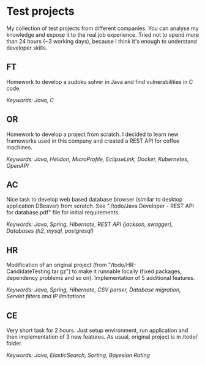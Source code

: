 # Test projects
My collection of test projects from different companies. You can analyse my knowledge and expose it to the real job experience. Tried not to spend more than 24 hours (~3 working days), because I think it's enough to understand developer skills.

## FT
Homework to develop a sudoku solver in Java and find vulnerabilities in C code.

_Keywords: Java, C_

## OR
Homework to develop a project from scratch. I decided to learn new frameworks used in this company and created a REST API for coffee machines.

_Keywords: Java, Helidon, MicroProfile, EclipseLink, Docker, Kubernetes, OpenAPI_

## AC
Nice task to develop web based database browser (similar to desktop application DBeaver) from scratch. See "./todo/Java Developer - REST API for database.pdf" file for initial requirements.

_Keywords: Java, Spring, Hibernate, REST API (jackson, swagger), Databases (h2, mysql, postgresql)_

## HR
Modification of an original project (from "/todo/HR-CandidateTesting.tar.gz") to make it runnable locally (fixed packages, dependency problems and so on). Implementation of 5 additional features.

_Keywords: Java, Spring, Hibernate, CSV parser, Database migration, Servlet filters and IP limitations_

## CE
Very short task for 2 hours. Just setup environment, run application and then implementation of 3 new features. As usual, original project is in /todo/ folder. 

_Keywords: Java, ElasticSearch, Sorting, Bayesian Rating_
